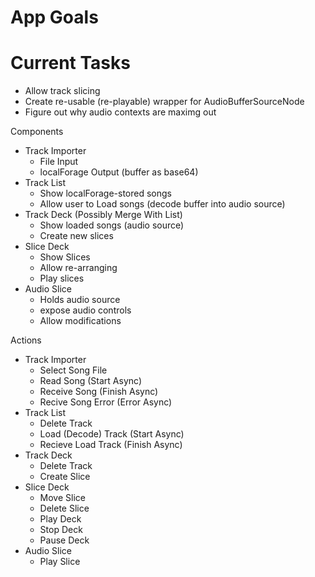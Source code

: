 App Goals
===

Current Tasks
===
* Allow track slicing
* Create re-usable (re-playable) wrapper for AudioBufferSourceNode
* Figure out why audio contexts are maximg out



Components

* Track Importer
	* File Input
	* localForage Output (buffer as base64)
* Track List
	* Show localForage-stored songs
	* Allow user to Load songs (decode buffer into audio source)
* Track Deck (Possibly Merge With List)
	* Show loaded songs (audio source)
	* Create new slices
* Slice Deck
	* Show Slices
	* Allow re-arranging
	* Play slices
* Audio Slice
	* Holds audio source
	* expose audio controls
	* Allow modifications


Actions

* Track Importer
	* Select Song File
	* Read Song (Start Async)
	* Receive Song (Finish Async)
	* Recive Song Error (Error Async)
* Track List
	* Delete Track
	* Load (Decode) Track (Start Async)
	* Recieve Load Track (Finish Async)
* Track Deck
	* Delete Track
	* Create Slice
* Slice Deck
	* Move Slice
	* Delete Slice
	* Play Deck
	* Stop Deck
	* Pause Deck
* Audio Slice
	* Play Slice